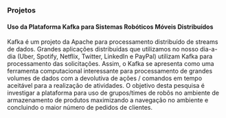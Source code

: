 ### Projetos

#### Uso da Plataforma Kafka para Sistemas Robóticos Móveis Distribuídos

Kafka é um projeto da Apache para processamento distribuído de streams de dados. Grandes aplicações distribuídas que utilizamos no nosso dia-a-dia (Uber, Spotify, Netflix, Twitter, LinkedIn e PayPal) utilizam Kafka para processamento das solicitações.
Assim, o Kafka se apresenta como uma ferramenta computacional interessante para processamento de grandes volumes de dados com a devolutiva de ações / comandos em tempo aceitável para a realização de atividades. O objetivo desta pesquisa é investigar a plataforma para uso de grupos/times de robôs no ambiente de armazenamento de produtos maximizando a navegação no ambiente e concluindo o maior número de pedidos de clientes.
